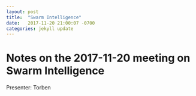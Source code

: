 ```yaml
---
layout: post
title:  "Swarm Intelligence"
date:   2017-11-20 21:00:07 -0700
categories: jekyll update
---
```

# Notes on the 2017-11-20 meeting on Swarm Intelligence

Presenter: Torben
